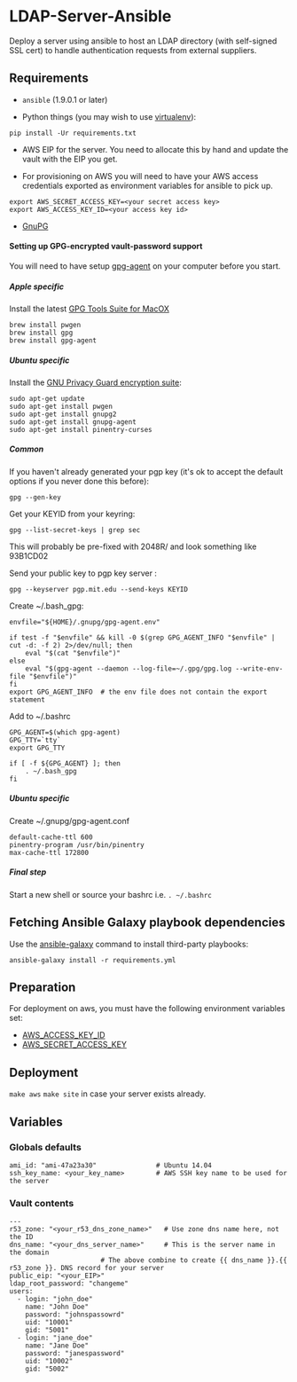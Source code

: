 # LDAP-Server-Ansible

Deploy a server using ansible to host an LDAP directory (with self-signed SSL cert) to handle authentication requests from external suppliers.

## Requirements

* `ansible` (1.9.0.1 or later)

* Python things (you may wish to use [virtualenv](https://virtualenv.pypa.io/en/latest/)):
```
pip install -Ur requirements.txt
```

* AWS EIP for the server. You need to allocate this by hand and update the vault with the EIP you get.

* For provisioning on AWS you will need to have your AWS access credentials exported as environment variables for ansible to pick up.
```
export AWS_SECRET_ACCESS_KEY=<your secret access key>
export AWS_ACCESS_KEY_ID=<your access key id>
```

* [GnuPG](#setting-up-gpg-encrypted-vault-password-support)

#### Setting up GPG-encrypted vault-password support

You will need to have setup [gpg-agent](https://www.gnupg.org/) on your computer before you start.

##### Apple specific

Install the latest [GPG Tools Suite for MacOX](https://gpgtools.org/)

```
brew install pwgen
brew install gpg
brew install gpg-agent
```

##### Ubuntu specific

Install the [GNU Privacy Guard encryption suite](https://www.gnupg.org/):

```
sudo apt-get update
sudo apt-get install pwgen
sudo apt-get install gnupg2
sudo apt-get install gnupg-agent
sudo apt-get install pinentry-curses
```

##### Common

If you haven't already generated your pgp key (it's ok to accept the default options if you never done this before):

```
gpg --gen-key
```

Get your KEYID from your keyring:

```
gpg --list-secret-keys | grep sec
```

This will probably be pre-fixed with 2048R/ and look something like 93B1CD02

Send your public key to pgp key server :

```
gpg --keyserver pgp.mit.edu --send-keys KEYID
```


Create ~/.bash_gpg:

```
envfile="${HOME}/.gnupg/gpg-agent.env"

if test -f "$envfile" && kill -0 $(grep GPG_AGENT_INFO "$envfile" | cut -d: -f 2) 2>/dev/null; then
    eval "$(cat "$envfile")"
else
    eval "$(gpg-agent --daemon --log-file=~/.gpg/gpg.log --write-env-file "$envfile")"
fi
export GPG_AGENT_INFO  # the env file does not contain the export statement
```

Add to ~/.bashrc

```
GPG_AGENT=$(which gpg-agent)
GPG_TTY=`tty`
export GPG_TTY

if [ -f ${GPG_AGENT} ]; then
    . ~/.bash_gpg
fi
```

##### Ubuntu specific

Create ~/.gnupg/gpg-agent.conf

```
default-cache-ttl 600
pinentry-program /usr/bin/pinentry
max-cache-ttl 172800
```

##### Final step

Start a new shell or source your bashrc i.e. `. ~/.bashrc`




## Fetching Ansible Galaxy playbook dependencies

Use the [ansible-galaxy](http://docs.ansible.com/galaxy.html#advanced-control-over-role-requirements-files) command to install third-party playbooks:

`ansible-galaxy install -r requirements.yml`

## Preparation

For deployment on aws, you must have the following environment variables set:

* [AWS_ACCESS_KEY_ID](http://docs.aws.amazon.com/cli/latest/userguide/cli-chap-getting-started.html#cli-environment)
* [AWS_SECRET_ACCESS_KEY](http://docs.aws.amazon.com/cli/latest/userguide/cli-chap-getting-started.html#cli-environment)


## Deployment

`make aws`
`make site` in case your server exists already.

## Variables
### Globals defaults
```
ami_id: "ami-47a23a30"               # Ubuntu 14.04
ssh_key_name: <your_key_name>        # AWS SSH key name to be used for the server
```

### Vault contents
```
---
r53_zone: "<your_r53_dns_zone_name>"   # Use zone dns name here, not the ID
dns_name: "<your_dns_server_name>"     # This is the server name in the domain
				       # The above combine to create {{ dns_name }}.{{ r53_zone }}. DNS record for your server
public_eip: "<your_EIP>"
ldap_root_password: "changeme"
users:
  - login: "john_doe"
    name: "John Doe"
    password: "johnspassowrd"
    uid: "10001"
    gid: "5001"
  - login: "jane_doe"
    name: "Jane Doe"
    password: "janespassword"
    uid: "10002"
    gid: "5002"

```
